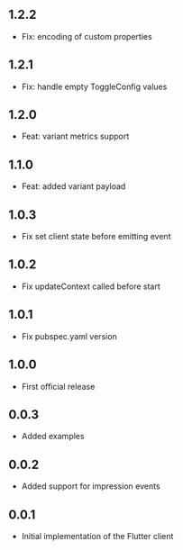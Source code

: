 ## 1.2.2

* Fix: encoding of custom properties

## 1.2.1

* Fix: handle empty ToggleConfig values

## 1.2.0

* Feat: variant metrics support

## 1.1.0

* Feat: added variant payload

## 1.0.3

* Fix set client state before emitting event

## 1.0.2

* Fix updateContext called before start

## 1.0.1

* Fix pubspec.yaml version 

## 1.0.0

* First official release

## 0.0.3

* Added examples

## 0.0.2

* Added support for impression events

## 0.0.1

* Initial implementation of the Flutter client

